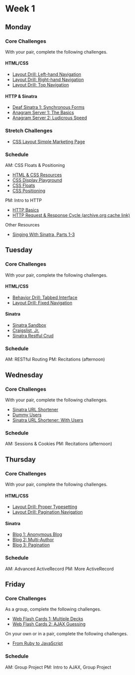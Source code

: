 # Week 1

## Monday

### Core Challenges
With your pair, complete the following challenges.

#### HTML/CSS
- [Layout Drill: Left-hand Navigation](https://github.com/fiddler-crabs-2014/layout-drill-left-hand-navigation-challenge)
- [Layout Drill: Right-hand Navigation](https://github.com/fiddler-crabs-2014/layout-drill-right-hand-navigation-challenge)
- [Layout Drill: Top Navigation](https://github.com/fiddler-crabs-2014/layout-drill-top-navigation-challenge)

#### HTTP & Sinatra
- [Deaf Sinatra 1: Synchronous Forms](https://github.com/fiddler-crabs-2014/deaf-sinatra-1-synchronous-forms-challenge)
- [Anagram Server 1: The Basics](https://github.com/fiddler-crabs-2014/anagram-server-1-the-basics-challenge)
- [Anagram Server 2: Ludicrous Speed](https://github.com/fiddler-crabs-2014/anagram-server-2-ludicrous-speed-challenge)

### Stretch Challenges
- [CSS Layout Simple Marketing Page](https://github.com/fiddler-crabs-2014/ph2-p4-css-layout-simple-marketing-page-challenge)

### Schedule
AM: CSS Floats & Positioning
- [HTML & CSS Resources](https://gist.github.com/jenmyers/a6bb9ea6233c6c5a9edb)
- [CSS Display Playground](http://quirksmode.org/css/css2/display.html#link9)
- [CSS Floats](http://alistapart.com/article/css-floats-101)
- [CSS Positioning](http://alistapart.com/article/css-positioning-101)

PM: Intro to HTTP
- [HTTP Basics](http://www3.ntu.edu.sg/home/ehchua/programming/webprogramming/http_basics.html)
- [HTTP Request & Response Cycle (archive.org cache link)](https://web.archive.org/web/20130705214517/http://devhub.fm/http-requestresponse-basics)

Other Resources
- [Singing With Sinatra, Parts 1-3](http://net.tutsplus.com/tutorials/ruby/singing-with-sinatra/)


## Tuesday

### Core Challenges
With your pair, complete the following challenges.

#### HTML/CSS
- [Behavior Drill: Tabbed Interface](https://github.com/fiddler-crabs-2014/behavior-drill-tabbed-interface-challenge)
- [Layout Drill: Fixed Navigation](https://github.com/fiddler-crabs-2014/layout-drill-fixed-navigation-challenge)

#### Sinatra
- [Sinatra Sandbox](https://github.com/fiddler-crabs-2014/sinatra-sandbox-challenge)
- [Craigslist, Jr.](https://github.com/fiddler-crabs-2014/craigslist-jr-challenge)
- [Sinatra Restful Crud](https://github.com/fiddler-crabs-2014/ph2-p1-sinatra-restful-crud-challenge)

### Schedule
AM: RESTful Routing
PM: Recitations (afternoon)


## Wednesday

### Core Challenges
With your pair, complete the following challenges.

- [Sinatra URL Shortener](https://github.com/fiddler-crabs-2014/sinatra-url-shortener-challenge)
- [Dummy Users](https://github.com/fiddler-crabs-2014/dummy-users-challenge)
- [Sinatra URL Shortener: With Users](https://github.com/fiddler-crabs-2014/sinatra-url-shortener-with-users-challenge)

### Schedule
AM: Sessions & Cookies
PM: Recitations (afternoon)


## Thursday

### Core Challenges
With your pair, complete the following challenges.

#### HTML/CSS
- [Layout Drill: Proper Typesetting](https://github.com/fiddler-crabs-2014/layout-drill-proper-typesetting-challenge)
- [Layout Drill: Pagination Navigation](https://github.com/fiddler-crabs-2014/layout-drill-pagination-navigation-challenge)

#### Sinatra
- [Blog 1: Anonymous Blog](https://github.com/fiddler-crabs-2014/blog-1-anonymous-blog-challenge)
- [Blog 2: Multi-Author](https://github.com/fiddler-crabs-2014/blog-2-multi-author-challenge)
- [Blog 3: Pagination](https://github.com/fiddler-crabs-2014/blog-3-pagination-challenge)

### Schedule
AM: Advanced ActiveRecord
PM: More ActiveRecord


## Friday

### Core Challenges
As a group, complete the following challenges.

- [Web Flash Cards 1: Multiple Decks](https://github.com/fiddler-crabs-2014/web-flash-cards-1-multiple-decks-challenge)
- [Web Flash Cards 2: AJAX Guessing](https://github.com/fiddler-crabs-2014/web-flash-cards-2-ajax-guessing-challenge)

On your own or in a pair, complete the following challenges.
- [From Ruby to JavaScript](https://github.com/Devbootcamp/javascript-from-ruby-challenge)

### Schedule
AM: Group Project
PM: Intro to AJAX, Group Project
